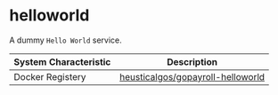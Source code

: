 # helloworld
A dummy `Hello World` service.

| System Characteristic | Description |
|--------------------|------------|
| Docker Registery | [heusticalgos/gopayroll-helloworld](https://hub.docker.com/r/heusticalgos/gopayroll-helloworld) |
